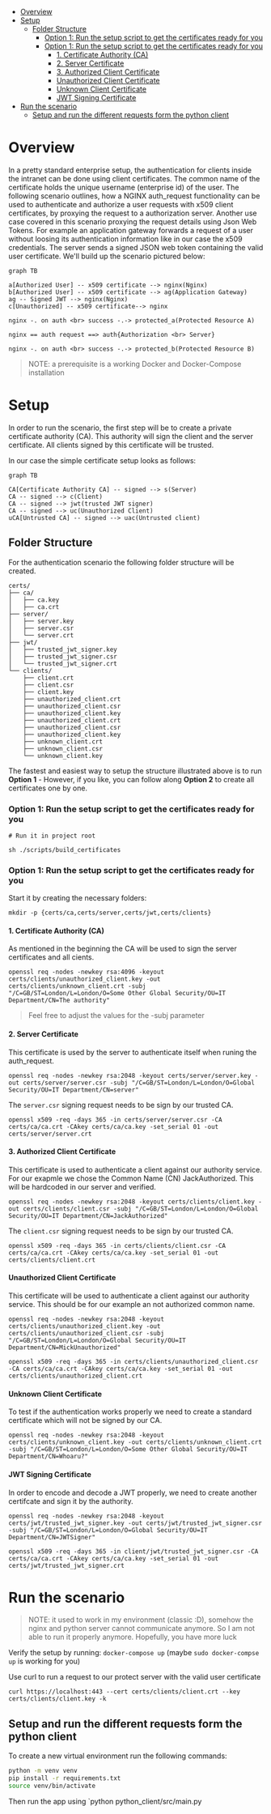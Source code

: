 - [Overview](#overview)
- [Setup](#setup)
  - [Folder Structure](#folder-structure)
    - [Option 1: Run the setup script to get the certificates ready for you](#option-1-run-the-setup-script-to-get-the-certificates-ready-for-you)
    - [Option 1: Run the setup script to get the certificates ready for you](#option-1-run-the-setup-script-to-get-the-certificates-ready-for-you-1)
      - [1. Certificate Authority (CA)](#1-certificate-authority-ca)
      - [2. Server Certificate](#2-server-certificate)
      - [3. Authorized Client Certificate](#3-authorized-client-certificate)
      - [Unauthorized Client Certificate](#unauthorized-client-certificate)
      - [Unknown Client Certificate](#unknown-client-certificate)
      - [JWT Signing Certificate](#jwt-signing-certificate)
- [Run the scenario](#run-the-scenario)
  - [Setup and run the different requests form the python client](#setup-and-run-the-different-requests-form-the-python-client)


# Overview
In a pretty standard enterprise setup, the authentication for clients inside the intranet can be done using client certificates. The common name of the certificate holds the unique username (enterprise id) of the user. The following scenario outlines, how a NGINX auth_request functionality can be used to authenticate and authorize a user requests with x509 client certificates, by proxying the request to a authorization server. Another use case covered in this scenario proxying the request details using Json Web Tokens. For example an application gateway forwards a request of a user without loosing its authentication information like in our case the x509 credentials. The server sends a signed JSON web token containing the valid user certificate. We'll build up the scenario pictured below: 

``` mermaid
graph TB

a[Authorized User] -- x509 certificate --> nginx(Nginx)
b[Authorized User] -- x509 certificate --> ag(Application Gateway)
ag -- Signed JWT --> nginx(Nginx)
c[Unauthorized] -- x509 certificate--> nginx

nginx -. on auth <br> success -.-> protected_a(Protected Resource A)

nginx == auth request ==> auth{Authorization <br> Server} 

nginx -. on auth <br> success -.-> protected_b(Protected Resource B)
```


> NOTE: a prerequisite is a working Docker and Docker-Compose installation

# Setup

In order to run the scenario, the first step will be to create a private certificate authority (CA). This authority will sign the client and the server certificate. All clients signed by this certificate will be trusted.

In our case the simple certificate setup looks as follows:


``` mermaid
graph TB

CA[Certificate Authority CA] -- signed --> s(Server)
CA -- signed --> c(Client)
CA -- signed --> jwt(trusted JWT signer)
CA -- signed --> uc(Unauthorized Client)
uCA[Untrusted CA] -- signed --> uac(Untrusted client)

```


## Folder Structure
For the authentication scenario the following folder structure will be created. 

    certs/
    ├── ca/
    │   ├── ca.key
    │   ├── ca.crt
    ├── server/
    │   ├── server.key
    │   ├── server.csr
    │   └── server.crt
    ├── jwt/
    │   ├── trusted_jwt_signer.key
    │   ├── trusted_jwt_signer.csr
    │   └── trusted_jwt_signer.crt
    └── clients/
        ├── client.crt
        ├── client.csr
        ├── client.key
        ├── unauthorized_client.crt
        ├── unauthorized_client.csr
        ├── unauthorized_client.key
        ├── unauthorized_client.crt
        ├── unauthorized_client.csr
        ├── unauthorized_client.key
        ├── unknown_client.crt
        ├── unknown_client.csr
        └── unknown_client.key


The fastest and easiest way to setup the structure illustrated above is to run **Option 1** - However, if you like, you can follow along **Option 2** to create all certificates one by one.

### Option 1: Run the setup script to get the certificates ready for you
```
# Run it in project root

sh ./scripts/build_certificates
```


### Option 1: Run the setup script to get the certificates ready for you

Start it by creating the necessary folders:
```
mkdir -p {certs/ca,certs/server,certs/jwt,certs/clients}
```

#### 1. Certificate Authority (CA)

As mentioned in the beginning the CA will be used to sign the server certificates and all cients.

```
openssl req -nodes -newkey rsa:4096 -keyout certs/clients/unauthorized_client.key -out certs/clients/unknown_client.crt -subj "/C=GB/ST=London/L=London/O=Some Other Global Security/OU=IT Department/CN=The authority"
```
> Feel free to adjust the values for the -subj parameter

#### 2. Server Certificate

This certificate is used by the server to authenticate itself when runing the auth_request. 

```
openssl req -nodes -newkey rsa:2048 -keyout certs/server/server.key -out certs/server/server.csr -subj "/C=GB/ST=London/L=London/O=Global Security/OU=IT Department/CN=server"
```

The `server.csr` signing request needs to be sign by our trusted CA.

```
openssl x509 -req -days 365 -in certs/server/server.csr -CA certs/ca/ca.crt -CAkey certs/ca/ca.key -set_serial 01 -out certs/server/server.crt
```

#### 3. Authorized Client Certificate

This certificate is used to authenticate a client against our authority service. For our exapmle we chose the Common Name (CN) JackAuthorized. This will be hardcoded in our server and verified.

```
openssl req -nodes -newkey rsa:2048 -keyout certs/clients/client.key -out certs/clients/client.csr -subj "/C=GB/ST=London/L=London/O=Global Security/OU=IT Department/CN=JackAuthorized"
```

The `client.csr` signing request needs to be sign by our trusted CA.

```
openssl x509 -req -days 365 -in certs/clients/client.csr -CA certs/ca/ca.crt -CAkey certs/ca/ca.key -set_serial 01 -out certs/clients/client.crt
```

#### Unauthorized Client Certificate

This certificate will be used to authenticate a client against our authority service. This should be for our example an not authorized common name.

```
openssl req -nodes -newkey rsa:2048 -keyout certs/clients/unauthorized_client.key -out certs/clients/unauthorized_client.csr -subj "/C=GB/ST=London/L=London/O=Global Security/OU=IT Department/CN=MickUnauthorized"
```

```
openssl x509 -req -days 365 -in certs/clients/unauthorized_client.csr -CA certs/ca/ca.crt -CAkey certs/ca/ca.key -set_serial 01 -out certs/clients/unauthorized_client.crt
```

#### Unknown Client Certificate

To test if the authentication works properly we need to create a standard certificate which will not be signed by our CA.

```
openssl req -nodes -newkey rsa:2048 -keyout certs/clients/unknown_client.key -out certs/clients/unknown_client.crt -subj "/C=GB/ST=London/L=London/O=Some Other Global Security/OU=IT Department/CN=Whoaru?"
```

#### JWT Signing Certificate 

In order to encode and decode a JWT properly, we need to create another certifcate and sign it by the authority.

```
openssl req -nodes -newkey rsa:2048 -keyout certs/jwt/trusted_jwt_signer.key -out certs/jwt/trusted_jwt_signer.csr -subj "/C=GB/ST=London/L=London/O=Global Security/OU=IT Department/CN=JWTSigner"
```

```
openssl x509 -req -days 365 -in client/jwt/trusted_jwt_signer.csr -CA certs/ca/ca.crt -CAkey certs/ca/ca.key -set_serial 01 -out certs/jwt/trusted_jwt_signer.crt
```

# Run the scenario

> NOTE: it used to work in my environment (classic :D), somehow the nginx and python server cannot communicate anymore. So I am not able to run it properly anymore. Hopefully, you have more luck


Verify the setup by running: `docker-compose up` (maybe `sudo docker-compse up` is working for you)

Use curl to run a request to our protect server with the valid user certificate

`curl https://localhost:443 --cert certs/clients/client.crt --key certs/clients/client.key -k`


## Setup and run the different requests form the python client 
To create a new virtual environment run the following commands:

```bash
python -m venv venv
pip install -r requirements.txt
source venv/bin/activate
```

Then run the app using `python python_client/src/main.py





